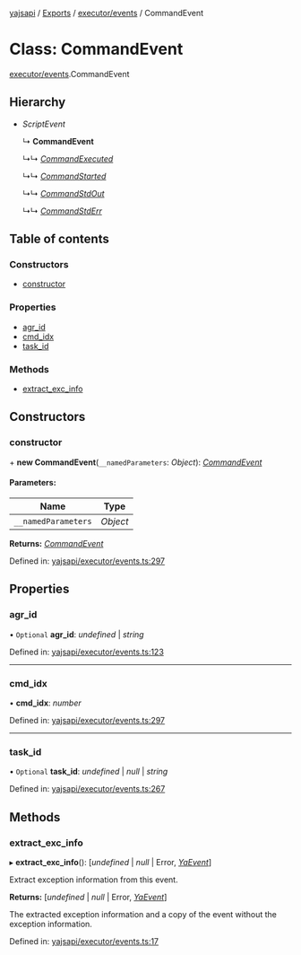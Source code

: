 [yajsapi](../README.md) / [Exports](../modules.md) / [executor/events](../modules/executor_events.md) / CommandEvent

# Class: CommandEvent

[executor/events](../modules/executor_events.md).CommandEvent

## Hierarchy

* *ScriptEvent*

  ↳ **CommandEvent**

  ↳↳ [*CommandExecuted*](executor_events.commandexecuted.md)

  ↳↳ [*CommandStarted*](executor_events.commandstarted.md)

  ↳↳ [*CommandStdOut*](executor_events.commandstdout.md)

  ↳↳ [*CommandStdErr*](executor_events.commandstderr.md)

## Table of contents

### Constructors

- [constructor](executor_events.commandevent.md#constructor)

### Properties

- [agr\_id](executor_events.commandevent.md#agr_id)
- [cmd\_idx](executor_events.commandevent.md#cmd_idx)
- [task\_id](executor_events.commandevent.md#task_id)

### Methods

- [extract\_exc\_info](executor_events.commandevent.md#extract_exc_info)

## Constructors

### constructor

\+ **new CommandEvent**(`__namedParameters`: *Object*): [*CommandEvent*](executor_events.commandevent.md)

#### Parameters:

Name | Type |
------ | ------ |
`__namedParameters` | *Object* |

**Returns:** [*CommandEvent*](executor_events.commandevent.md)

Defined in: [yajsapi/executor/events.ts:297](https://github.com/golemfactory/yajsapi/blob/0a8d8c8/yajsapi/executor/events.ts#L297)

## Properties

### agr\_id

• `Optional` **agr\_id**: *undefined* \| *string*

Defined in: [yajsapi/executor/events.ts:123](https://github.com/golemfactory/yajsapi/blob/0a8d8c8/yajsapi/executor/events.ts#L123)

___

### cmd\_idx

• **cmd\_idx**: *number*

Defined in: [yajsapi/executor/events.ts:297](https://github.com/golemfactory/yajsapi/blob/0a8d8c8/yajsapi/executor/events.ts#L297)

___

### task\_id

• `Optional` **task\_id**: *undefined* \| *null* \| *string*

Defined in: [yajsapi/executor/events.ts:267](https://github.com/golemfactory/yajsapi/blob/0a8d8c8/yajsapi/executor/events.ts#L267)

## Methods

### extract\_exc\_info

▸ **extract_exc_info**(): [*undefined* \| *null* \| Error, [*YaEvent*](executor_events.yaevent.md)]

Extract exception information from this event.

**Returns:** [*undefined* \| *null* \| Error, [*YaEvent*](executor_events.yaevent.md)]

The extracted exception information and a copy of the event without the exception information.

Defined in: [yajsapi/executor/events.ts:17](https://github.com/golemfactory/yajsapi/blob/0a8d8c8/yajsapi/executor/events.ts#L17)
